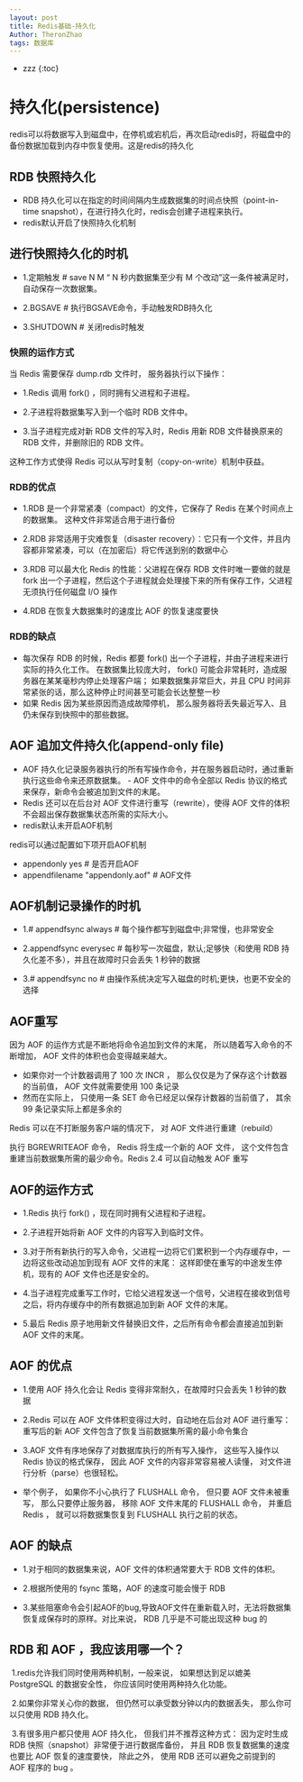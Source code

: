 ```yaml
---
layout: post
title: Redis基础-持久化
Author: TheronZhao
tags: 数据库
---
```

- zzz
{:toc}
# 持久化(persistence)

redis可以将数据写入到磁盘中，在停机或宕机后，再次启动redis时，将磁盘中的备份数据加载到内存中恢复使用。这是redis的持久化

## RDB 快照持久化

- RDB 持久化可以在指定的时间间隔内生成数据集的时间点快照（point-in-time snapshot），在进行持久化时，redis会创建子进程来执行。
- redis默认开启了快照持久化机制

## 进行快照持久化的时机

- 1.定期触发  # save N M  “ N 秒内数据集至少有 M 个改动”这一条件被满足时， 自动保存一次数据集。

- 2.BGSAVE    # 执行BGSAVE命令，手动触发RDB持久化

- 3.SHUTDOWN  # 关闭redis时触发

### 快照的运作方式

当 Redis 需要保存 dump.rdb 文件时， 服务器执行以下操作：

- 1.Redis 调用 fork() ，同时拥有父进程和子进程。

- 2.子进程将数据集写入到一个临时 RDB 文件中。

- 3.当子进程完成对新 RDB 文件的写入时，Redis 用新 RDB 文件替换原来的 RDB 文件，并删除旧的 RDB 文件。

这种工作方式使得 Redis 可以从写时复制（copy-on-write）机制中获益。

### RDB的优点

- 1.RDB 是一个非常紧凑（compact）的文件，它保存了 Redis 在某个时间点上的数据集。 这种文件非常适合用于进行备份

- 2.RDB 非常适用于灾难恢复（disaster recovery）：它只有一个文件，并且内容都非常紧凑，可以（在加密后）将它传送到别的数据中心

- 3.RDB 可以最大化 Redis 的性能：父进程在保存 RDB 文件时唯一要做的就是 fork 出一个子进程，然后这个子进程就会处理接下来的所有保存工作，父进程无须执行任何磁盘 I/O 操作

- 4.RDB 在恢复大数据集时的速度比 AOF 的恢复速度要快

### RDB的缺点

- 每次保存 RDB 的时候，Redis 都要 fork() 出一个子进程，并由子进程来进行实际的持久化工作。 在数据集比较庞大时， fork() 可能会非常耗时，造成服务器在某某毫秒内停止处理客户端； 如果数据集非常巨大，并且 CPU 时间非常紧张的话，那么这种停止时间甚至可能会长达整整一秒
- 如果 Redis 因为某些原因而造成故障停机， 那么服务器将丢失最近写入、且仍未保存到快照中的那些数据。

## AOF 追加文件持久化(append-only file)

 - AOF 持久化记录服务器执行的所有写操作命令，并在服务器启动时，通过重新执行这些命令来还原数据集。 - AOF 文件中的命令全部以 Redis 协议的格式来保存，新命令会被追加到文件的末尾。 
- Redis 还可以在后台对 AOF 文件进行重写（rewrite），使得 AOF 文件的体积不会超出保存数据集状态所需的实际大小。
- redis默认未开启AOF机制

redis可以通过配置如下项开启AOF机制

- appendonly yes  # 是否开启AOF
- appendfilename "appendonly.aof"  # AOF文件

## AOF机制记录操作的时机

- 1.# appendfsync always  # 每个操作都写到磁盘中;非常慢，也非常安全

- 2.appendfsync everysec  # 每秒写一次磁盘，默认;足够快（和使用 RDB 持久化差不多），并且在故障时只会丢失 1 秒钟的数据

- 3.# appendfsync no  # 由操作系统决定写入磁盘的时机;更快，也更不安全的选择

## AOF重写

因为 AOF 的运作方式是不断地将命令追加到文件的末尾， 所以随着写入命令的不断增加， AOF 文件的体积也会变得越来越大。

- 如果你对一个计数器调用了 100 次 INCR ， 那么仅仅是为了保存这个计数器的当前值， AOF 文件就需要使用 100 条记录
- 然而在实际上， 只使用一条 SET 命令已经足以保存计数器的当前值了， 其余 99 条记录实际上都是多余的

Redis 可以在不打断服务客户端的情况下， 对 AOF 文件进行重建（rebuild）

执行 BGREWRITEAOF 命令， Redis 将生成一个新的 AOF 文件， 这个文件包含重建当前数据集所需的最少命令。Redis 2.4 可以自动触发 AOF 重写

## AOF的运作方式

- 1.Redis 执行 fork() ，现在同时拥有父进程和子进程。

- 2.子进程开始将新 AOF 文件的内容写入到临时文件。

- 3.对于所有新执行的写入命令，父进程一边将它们累积到一个内存缓存中，一边将这些改动追加到现有 AOF 文件的末尾： 这样即使在重写的中途发生停机，现有的 AOF 文件也还是安全的。

- 4.当子进程完成重写工作时，它给父进程发送一个信号，父进程在接收到信号之后，将内存缓存中的所有数据追加到新 AOF 文件的末尾。

- 5.最后 Redis 原子地用新文件替换旧文件，之后所有命令都会直接追加到新 AOF 文件的末尾。

## AOF 的优点

- 1.使用 AOF 持久化会让 Redis 变得非常耐久，在故障时只会丢失 1 秒钟的数据

- 2.Redis 可以在 AOF 文件体积变得过大时，自动地在后台对 AOF 进行重写： 重写后的新 AOF 文件包含了恢复当前数据集所需的最小命令集合

- 3.AOF 文件有序地保存了对数据库执行的所有写入操作， 这些写入操作以 Redis 协议的格式保存， 因此 AOF 文件的内容非常容易被人读懂， 对文件进行分析（parse）也很轻松。

- 举个例子， 如果你不小心执行了 FLUSHALL 命令， 但只要 AOF 文件未被重写， 那么只要停止服务器， 移除 AOF 文件末尾的 FLUSHALL 命令， 并重启 Redis ， 就可以将数据集恢复到 FLUSHALL 执行之前的状态。

## AOF 的缺点

- 1.对于相同的数据集来说，AOF 文件的体积通常要大于 RDB 文件的体积。

- 2.根据所使用的 fsync 策略，AOF 的速度可能会慢于 RDB

- 3.某些阻塞命令会引起AOF的bug,导致AOF文件在重新载入时，无法将数据集恢复成保存时的原样。对比来说， RDB 几乎是不可能出现这种 bug 的

## RDB 和 AOF ，我应该用哪一个？

​    1.redis允许我们同时使用两种机制，一般来说， 如果想达到足以媲美 PostgreSQL 的数据安全性， 你应该同时使用两种持久化功能。

​    2.如果你非常关心你的数据， 但仍然可以承受数分钟以内的数据丢失， 那么你可以只使用 RDB 持久化。

​    3.有很多用户都只使用 AOF 持久化， 但我们并不推荐这种方式： 因为定时生成 RDB 快照（snapshot）非常便于进行数据库备份， 并且 RDB 恢复数据集的速度也要比 AOF 恢复的速度要快， 除此之外， 使用 RDB 还可以避免之前提到的 AOF 程序的 bug 。